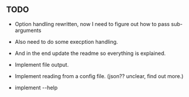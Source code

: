 ## TODO

- Option handling rewritten, now I need to figure out how to pass sub-arguments
- Also need to do some execption handling.
- And in the end update the readme so everything is explained.

- Implement file output.
- Implement reading from a config file. (json?? unclear, find out more.)
- implement --help
